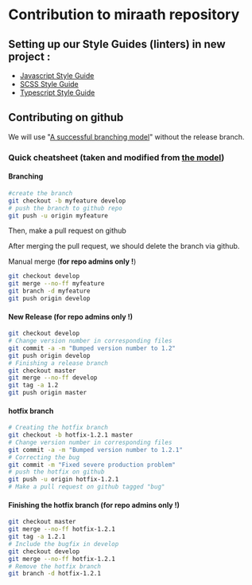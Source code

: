 # Contribution to miraath repository

## Setting up our Style Guides (linters) in new project :

* [Javascript Style Guide](javascript.md)
* [SCSS Style Guide](scss.md)
* [Typescript Style Guide](typescript.md)

## Contributing on github

We will use "[A successful branching model](http://nvie.com/posts/a-successful-git-branching-model/)" without the release branch.

### Quick cheatsheet (taken and modified from [the model](http://nvie.com/posts/a-successful-git-branching-model/))

#### Branching
```bash
#create the branch
git checkout -b myfeature develop
# push the branch to github repo
git push -u origin myfeature
```
Then, make a pull request on github

After merging the pull request, we should delete the branch via github.

Manual merge (**for repo admins only !**)
```bash
git checkout develop
git merge --no-ff myfeature
git branch -d myfeature
git push origin develop
```

#### New Release (**for repo admins only !**)
```bash
git checkout develop
# Change version number in corresponding files
git commit -a -m "Bumped version number to 1.2"
git push origin develop
# Finishing a release branch
git checkout master
git merge --no-ff develop
git tag -a 1.2
git push origin master
```

#### hotfix branch
```bash
# Creating the hotfix branch
git checkout -b hotfix-1.2.1 master
# Change version number in corresponding files
git commit -a -m "Bumped version number to 1.2.1"
# Correcting the bug
git commit -m "Fixed severe production problem"
# push the hotfix on github
git push -u origin hotfix-1.2.1
# Make a pull request on github tagged "bug"
```

#### Finishing the hotfix branch (**for repo admins only !**)
```bash
git checkout master
git merge --no-ff hotfix-1.2.1
git tag -a 1.2.1
# Include the bugfix in develop
git checkout develop
git merge --no-ff hotfix-1.2.1
# Remove the hotfix branch
git branch -d hotfix-1.2.1
```
